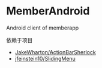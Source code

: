 MemberAndroid
=============

Android client of memberapp


依赖于项目

- [JakeWharton/ActionBarSherlock](https://github.com/JakeWharton/ActionBarSherlock)
- [jfeinstein10/SlidingMenu](https://github.com/jfeinstein10/SlidingMenu)

